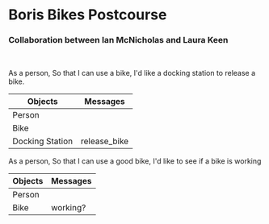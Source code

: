 # Boris Bikes Postcourse

### Collaboration between Ian McNicholas and Laura Keen
<br>

As a person,
So that I can use a bike,
I'd like a docking station to release a bike.

| Objects   | Messages |
|---         |---           |
| Person |  |
|Bike| |
|Docking Station| release_bike|

As a person,
So that I can use a good bike,
I'd like to see if a bike is working

| Objects   | Messages |
|---         |---           |
| Person |  |
|Bike| working?|
